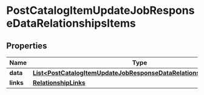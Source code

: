 # PostCatalogItemUpdateJobResponseDataRelationshipsItems

## Properties
Name | Type | Description | Notes
------------ | ------------- | ------------- | -------------
**data** | [**List&lt;PostCatalogItemUpdateJobResponseDataRelationshipsItemsData&gt;**](PostCatalogItemUpdateJobResponseDataRelationshipsItemsData.md) |  |  [optional]
**links** | [**RelationshipLinks**](RelationshipLinks.md) |  |  [optional]
